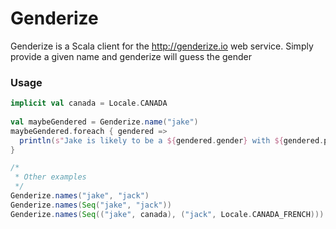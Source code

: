# Genderize
Genderize is a Scala client for the http://genderize.io web service. Simply provide a given name and genderize will guess the gender

### Usage
```scala
implicit val canada = Locale.CANADA
  
val maybeGendered = Genderize.name("jake")
maybeGendered.foreach { gendered =>
  println(s"Jake is likely to be a ${gendered.gender} with ${gendered.probability} certainty")  
}

/*
 * Other examples
 */
Genderize.names("jake", "jack")
Genderize.names(Seq("jake", "jack"))
Genderize.names(Seq(("jake", canada), ("jack", Locale.CANADA_FRENCH)))
```
